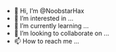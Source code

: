 - 👋 Hi, I’m @NoobstarHax
- 👀 I’m interested in ...
- 🌱 I’m currently learning ...
- 💞️ I’m looking to collaborate on ...
- 📫 How to reach me ...

<!---
NoobstarHax/NoobstarHax is a ✨ special ✨ repository because its `README.md` (this file) appears on your GitHub profile.
You can click the Preview link to take a look at your changes.
--->
